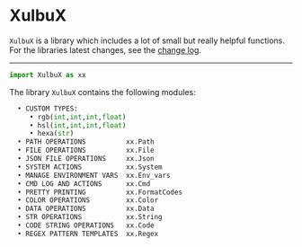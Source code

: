 # XulbuX

`XulbuX` is a library which includes a lot of small but really helpful functions.
For the libraries latest changes, see the [change log](https://github.com/XulbuX-dev/Python/blob/main/Libraries/XulbuX/CHANGELOG.md).

---

```python
import XulbuX as xx
```
The library `XulbuX` contains the following modules:
```python
  • CUSTOM TYPES:
     • rgb(int,int,int,float)
     • hsl(int,int,int,float)
     • hexa(str)
  • PATH OPERATIONS          xx.Path
  • FILE OPERATIONS          xx.File
  • JSON FILE OPERATIONS     xx.Json
  • SYSTEM ACTIONS           xx.System
  • MANAGE ENVIRONMENT VARS  xx.Env_vars
  • CMD LOG AND ACTIONS      xx.Cmd
  • PRETTY PRINTING          xx.FormatCodes
  • COLOR OPERATIONS         xx.Color
  • DATA OPERATIONS          xx.Data
  • STR OPERATIONS           xx.String
  • CODE STRING OPERATIONS   xx.Code
  • REGEX PATTERN TEMPLATES  xx.Regex
```